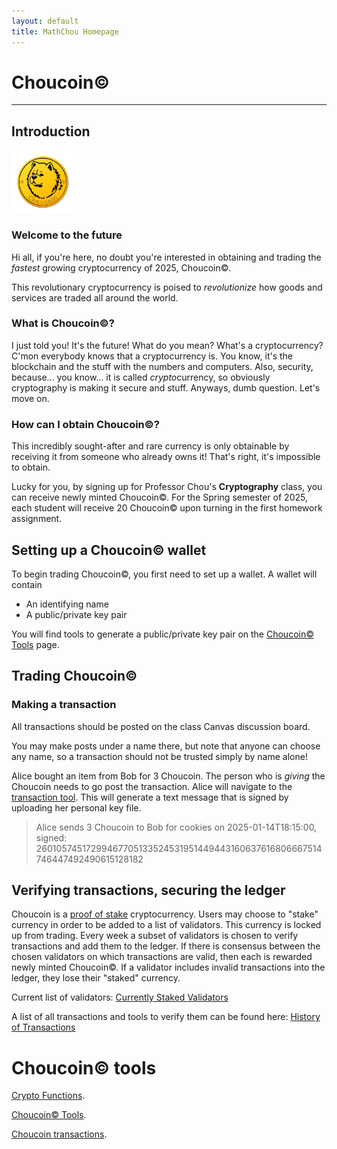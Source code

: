 ```yaml
---
layout: default
title: MathChou Homepage
---
```




# Choucoin&copy;

* * *

## Introduction

<img src="choucoin_logo.png" alt="coin" width="100"/>

### Welcome to the future

Hi all, if you're here, no doubt you're interested in obtaining and trading the _fastest_ growing cryptocurrency of 2025, Choucoin&copy;.

This revolutionary cryptocurrency is poised to _revolutionize_ how goods and services are traded all around the world. 

### What is Choucoin&copy;?

I just told you! It's the future! What do you mean? What's a cryptocurrency? C'mon everybody knows that a cryptocurrency is. You know, it's the blockchain and the stuff with the numbers and computers. Also, security, because... you know... it is called *crypto*currency, so obviously cryptography is making it secure and stuff. Anyways, dumb question. Let's move on.

### How can I obtain Choucoin&copy;?

This incredibly sought-after and rare currency is only obtainable by receiving it from someone who already owns it! That's right, it's impossible to obtain.

Lucky for you, by signing up for Professor Chou's **Cryptography** class, you can receive newly minted Choucoin&copy;. For the Spring semester of 2025, each student will receive 20 Choucoin&copy; upon turning in the first homework assignment.

## Setting up a Choucoin&copy; wallet

To begin trading Choucoin&copy;, you first need to set up a wallet. A wallet will contain

*    An identifying name
*    A public/private key pair

You will find tools to generate a public/private key pair on the [Choucoin&copy; Tools](./choucoin.html) page.

## Trading Choucoin&copy;

### Making a transaction

All transactions should be posted on the class Canvas discussion board.

You may make posts under a name there, but note that anyone can choose any name, so a transaction should not be trusted simply by name alone!

Alice bought an item from Bob for 3 Choucoin. The person who is _giving_ the Choucoin needs to go post the transaction. Alice will navigate to the [transaction tool](./send-choucoin.html). This will generate a text message that is signed by uploading her personal key file.

> Alice sends 3 Choucoin to Bob for cookies on 2025-01-14T18:15:00, signed: 26010574517299467705133524531951449443160637616806667514746447492490615128182

## Verifying transactions, securing the ledger

Choucoin is a [proof of stake](https://en.wikipedia.org/wiki/Proof_of_stake) cryptocurrency. Users may choose to "stake" currency in order to be added to a list of validators. This currency is locked up from trading. Every week a subset of validators is chosen to verify transactions and add them to the ledger. If there is consensus between the chosen validators on which transactions are valid, then each is rewarded newly minted Choucoin&copy;. If a validator includes invalid transactions into the ledger, they lose their "staked" currency.

Current list of validators: [Currently Staked Validators](./validators.html)

A list of all transactions and tools to verify them can be found here: [History of Transactions](./all-transactions.html)




# Choucoin&copy; tools

[Crypto Functions](./cryptofuncs.html).

[Choucoin&copy; Tools](./choucoin.html).

[Choucoin transactions](./posts.html).

